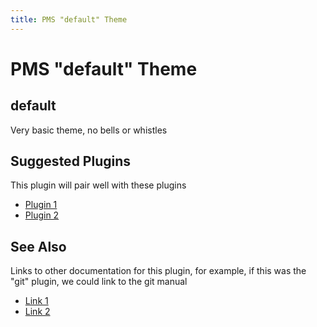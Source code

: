 ```yaml
---
title: PMS "default" Theme
---
```


# PMS "default" Theme

## default

Very basic theme, no bells or whistles

## Suggested Plugins

This plugin will pair well with these plugins

* [Plugin 1](https://github.com/JoshuaEstes/pms/blob/master/pms/README.md)
* [Plugin 2](https://github.com/JoshuaEstes/pms/blob/master/pms/README.md)

## See Also

Links to other documentation for this plugin, for example, if this was the "git" plugin, we could link to the git manual

* [Link 1](https://github.com/JoshuaEstes/pms/blob/master/pms/README.md)
* [Link 2](https://github.com/JoshuaEstes/pms/blob/master/pms/README.md)

